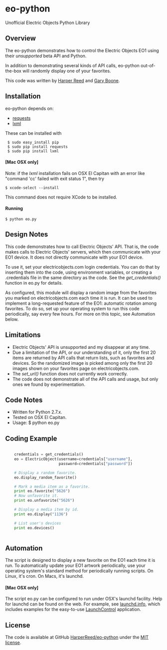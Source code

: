 # eo-python

Unofficial Electric Objects Python Library

## Overview

The eo-python demonstrates how to control the Electric Objects EO1 using their *unsupported* beta API and Python. 

In addition to demonstrating several kinds of API calls, eo-python out-of-the-box will randomly display one of your favorites. 

This code was written by [Harper Reed](https://github.com/harperreed) and [Gary Boone](https://github.com/garyboone).

## Installation

eo-python depends on:

* [requests](http://docs.python-requests.org/en/latest/)
* [lxml](http://lxml.de/)

These can be installed with

     $ sudo easy_install pip
     $ sudo pip install requests
     $ sudo pip install lxml

#### [Mac OSX only]
Note: if the *lxml* installation fails on OSX El Capitan with an error like "command 'cc' failed with exit status 1", then try

    $ xcode-select --install

This command does not require XCode to be installed.

#### Running

    $ python eo.py


## Design Notes

This code demonstrates how to call Electric Objects' API. That is, the code makes calls to Electric Objects' servers, which then communicate with your EO1 device. It does not directly communicate with your EO1 device.

To use it, set your electricobjects.com login credentials. You can do that by inserting them into the code, using environment variables, or creating a .credentials file in the same directory as the code. See the *get_credentials()* function in eo.py for details.

As configured, this module will display a random image from the favorites you marked on electricobjects.com each time it is run. It can be used to implement a long-requested feature of the EO1: automatic rotation among favorites. To do so, set up your operating system to run this code periodically, say every few hours. For more on this topic, see Automation below.


## Limitations

* Electric Objects' API is unsupported and my disappear at any time.
* Due a limitation of the API, or our understanding of it, only the first 20 items are returned by API calls that return lists, such as favorites and devices. So the randomized image is picked among only the first 20 images shown on your favorites page on electricobjects.com.
* The *set_url()* function does not currently work correctly.
* The code does not demonstrate all of the API calls and usage, but only ones we found by experimentation.


## Code Notes

* Written for Python 2.7.x. 
* Tested on OSX El Capitan.
* Usage: $ python eo.py


## Coding Example


```python

    credentials = get_credentials()
    eo = ElectricObject(username=credentials["username"],
                        password=credentials["password"])

    # Display a random favorite.
    eo.display_random_favorite()

    # Mark a media item as a favorite.
    print eo.favorite("5626")
    # Now unfavorite it.
    print eo.unfavorite("5626")

    # Display a media item by id.
    print eo.display("1136")

    # List user's devices
    print eo.devices()
        
```

## Automation

The script is designed to display a new favorite on the EO1 each time it is run. To automatically update your EO1 artwork periodically, use your operating system's standard method for periodically running scripts. On Linux, it's cron. On Macs, it's launchd.


#### [Mac OSX only]
The script eo.py can be configured to run under OSX's launchd facility. Help for launchd can be found on the web. For example, see [launchd.info](http://launchd.info/), which includes examples for the easy-to-use [LaunchControl](http://www.soma-zone.com/LaunchControl/) application.


## License ##
The code is available at GitHub [HarperReed/eo-python](https://github.com/harperreed/eo-python) under the [MIT license](http://opensource.org/licenses/mit-license.php).